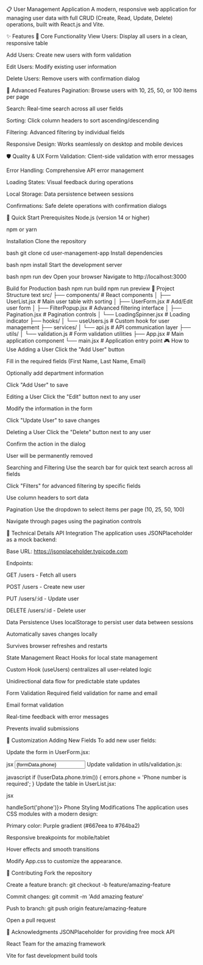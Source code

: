 📋 User Management Application
A modern, responsive web application for managing user data with full CRUD (Create, Read, Update, Delete) operations, built with React.js and Vite.

 

✨ Features
🔧 Core Functionality
View Users: Display all users in a clean, responsive table

Add Users: Create new users with form validation

Edit Users: Modify existing user information

Delete Users: Remove users with confirmation dialog

🎯 Advanced Features
Pagination: Browse users with 10, 25, 50, or 100 items per page

Search: Real-time search across all user fields

Sorting: Click column headers to sort ascending/descending

Filtering: Advanced filtering by individual fields

Responsive Design: Works seamlessly on desktop and mobile devices

🛡️ Quality & UX
Form Validation: Client-side validation with error messages

Error Handling: Comprehensive API error management

Loading States: Visual feedback during operations

Local Storage: Data persistence between sessions

Confirmations: Safe delete operations with confirmation dialogs

🚀 Quick Start
Prerequisites
Node.js (version 14 or higher)

npm or yarn

Installation
Clone the repository

bash
git clone <repository-url>
cd user-management-app
Install dependencies

bash
npm install
Start the development server

bash
npm run dev
Open your browser
Navigate to http://localhost:3000

Build for Production
bash
npm run build
npm run preview
📁 Project Structure
text
src/
├── components/          # React components
│   ├── UserList.jsx    # Main user table with sorting
│   ├── UserForm.jsx    # Add/Edit user form
│   ├── FilterPopup.jsx # Advanced filtering interface
│   ├── Pagination.jsx  # Pagination controls
│   └── LoadingSpinner.jsx # Loading indicator
├── hooks/
│   └── useUsers.js     # Custom hook for user management
├── services/
│   └── api.js          # API communication layer
├── utils/
│   └── validation.js   # Form validation utilities
├── App.jsx             # Main application component
└── main.jsx            # Application entry point
🎮 How to Use
Adding a User
Click the "Add User" button

Fill in the required fields (First Name, Last Name, Email)

Optionally add department information

Click "Add User" to save

Editing a User
Click the "Edit" button next to any user

Modify the information in the form

Click "Update User" to save changes

Deleting a User
Click the "Delete" button next to any user

Confirm the action in the dialog

User will be permanently removed

Searching and Filtering
Use the search bar for quick text search across all fields

Click "Filters" for advanced filtering by specific fields

Use column headers to sort data

Pagination
Use the dropdown to select items per page (10, 25, 50, 100)

Navigate through pages using the pagination controls

🔧 Technical Details
API Integration
The application uses JSONPlaceholder as a mock backend:

Base URL: https://jsonplaceholder.typicode.com

Endpoints:

GET /users - Fetch all users

POST /users - Create new user

PUT /users/:id - Update user

DELETE /users/:id - Delete user

Data Persistence
Uses localStorage to persist user data between sessions

Automatically saves changes locally

Survives browser refreshes and restarts

State Management
React Hooks for local state management

Custom Hook (useUsers) centralizes all user-related logic

Unidirectional data flow for predictable state updates

Form Validation
Required field validation for name and email

Email format validation

Real-time feedback with error messages

Prevents invalid submissions

🎨 Customization
Adding New Fields
To add new user fields:

Update the form in UserForm.jsx:

jsx
<input
  type="text"
  name="phone"
  value={formData.phone}
  onChange={handleChange}
  placeholder="Phone number"
/>
Update validation in utils/validation.js:

javascript
if (!userData.phone.trim()) {
  errors.phone = 'Phone number is required';
}
Update the table in UserList.jsx:

jsx
<th onClick={() => handleSort('phone')}>
  Phone <SortIcon columnKey="phone" />
</th>
Styling Modifications
The application uses CSS modules with a modern design:

Primary color: Purple gradient (#667eea to #764ba2)

Responsive breakpoints for mobile/tablet

Hover effects and smooth transitions

Modify App.css to customize the appearance.

 

🤝 Contributing
Fork the repository

Create a feature branch: git checkout -b feature/amazing-feature

Commit changes: git commit -m 'Add amazing feature'

Push to branch: git push origin feature/amazing-feature

Open a pull request



🙏 Acknowledgments
JSONPlaceholder for providing free mock API

React Team for the amazing framework

Vite for fast development build tools
